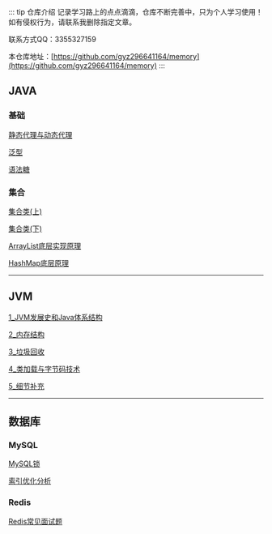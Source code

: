 ::: tip 仓库介绍
记录学习路上的点点滴滴，仓库不断完善中，只为个人学习使用！如有侵权行为，请联系我删除指定文章。

联系方式QQ：3355327159

本仓库地址：[https://github.com/gyz296641164/memory](https://github.com/gyz296641164/memory)
:::

## JAVA

### 基础

[静态代理与动态代理](./JAVA/JAVASE/第15章-动态代理.md)

[泛型](./JAVA/JAVASE/第17章-泛型.md)

[语法糖](./JAVA/JAVASE/第20章-语法糖.md)

### 集合

[集合类(上)](./JAVA/JAVASE/第10章-集合类(上).md)

[集合类(下)](./JAVA/JAVASE/第10章-集合类(下).md)

[ArrayList底层实现原理](./JAVA/JAVA_Collection/01-ArrayList-source-code.md)

[HashMap底层原理](./JAVA/JAVA_Collection/02-HashMap-source-code.md)

---

## JVM

[1_JVM发展史和Java体系结构](./JVM/01-JVM-devlopment/README.md)

[2_内存结构](./JVM/02-JVM-memory/README.md)

[3_垃圾回收](./JVM/03-JVM-garbage-collection/README.md)

[4_类加载与字节码技术](./JVM/04-ClassLoader-ByteCode/README.md)

[5_细节补充](./JVM/05-JVM-detail-analyse/README.md)

---

## 数据库

### MySQL

[MySQL锁](./MySQL/01-random-mysql-notes/02-mysql-lock.md)

[索引优化分析](./MySQL/01-random-mysql-notes/03-mysql-index.md)

### Redis

[Redis常见面试题](./Redis/09-redis-interview.md)
